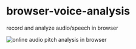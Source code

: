 # browser-voice-analysis
record and analyze audio/speech in browser

![online audio pitch analysis in browser](https://github.com/stefanspirkl/pitch-analysis/blob/master/pitch-detector-readme.png)

